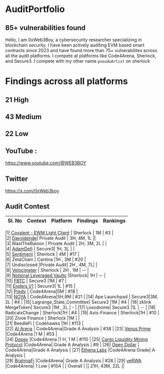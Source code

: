 # AuditPortfolio
## 85+ vulnerabilities found 
Hello, I am 0xWeb3Boy, a cybersecurity researcher specializing in blockchain security. I have been actively auditing EVM based smart contracts since 2023 and have found more than 75+ vulnerabilites across all the audit platforms. I compete at platforms like Code4Arena, Sherlock, and Secure3. I compete with my other name `pseudoArtist` on sherlock

# Findings across all platforms

## 21 High 
## 43 Medium 
## 22 Low 



## YouTube :
https://www.youtube.com/@WEB3BOY
## Twitter
https://x.com/0xWeb3boy




## Audit Contest

| Sl. No| Contest | Platform | Findings | Rankings | 
|:--:|:--:|:--:|:--:|:--:|

|1| [Covalent - EWM Light Client](https://audits.sherlock.xyz/contests/618/leaderboard) | Sherlock |  1M | #3 |  
|2| [Dayvidende](https://github.com/user-attachments/files/17892788/DVE_AuditReport.md)| Private Audit |  3H, 4M, 1L ||  
|3| BlastTheBaloon | Private Audit |  2H, 3M, 2L |  |  
|4| [AdamDefi](https://app.secure3.io/b14f6c27c9?tab=submission) | Secure3| 1H, 3L |  |  
|5| [Sentiment](https://github.com/sherlock-audit/2024-06-velocimeter-judging/issues) | Sherlock |  4M | #17 |  
|6| ZetaChain | Cantina |1H , 3M | #20 |  
|7| Undisclosed |Private Audit| 2H , 4M, 7L|  |  
|8| [Velocimeter](https://github.com/sherlock-audit/2024-06-velocimeter-judging/issues) | Sherlock | 2H , 1M | -- |  
|9| [Notional Leveraged Vaults](https://github.com/sherlock-audit/2024-06-leveraged-vaults-judging/issues/28) |Sherlock| 1H | -- |  
|10| [FBTC](https://app.secure3.io/614576bf93?tab=winners) | Secure3 |1M | #7 |  
|11| [Enders V1](https://app.secure3.io/16a8f0eebf?tab=winners) | Secure3| 1L | #15 |  
|12| [Predy](https://code4rena.com/audits/2024-05-predy#top) | Code4Arena|5M | #18  |  
|13| [NOYA](https://code4rena.com/audits/2024-04-noya#top) | Code4Arena|5H,9M | #21 | 
|14| Ape Launchpad | Secure3|3M, 2L | #4  |
|15| Lagrange_State_Committee| Secure3 |1M | #4  | 
|16| zklink MergeToken| Secure3 |1M , 2L | - |
|17| Loxodrome| Secure3 |1L | --  | 
|18| RadicalxChange | Sherlock|1H | #4  | 
|19| Axis-Finance | Sherlock|1H | #10  | 
|20| Zivoe Finance | Sherlock |1M |  |  
|21| BeedleFi | Codehawks |1H | #113 |  
|22| [AI Arena](https://code4rena.com/audits/2024-02-ai-arena#top) | Code4Arena|Grade A Analysis | #38  | 
|23| [Venus Prime](https://code4rena.com/audits/2023-09-venus-prime) |Code4Arena |1 M | #53  |  
|24| [Dopex](https://code4rena.com/audits/2023-08-dopex) |Code4Arena |1 H, 1 M | #110  |
|25| [Canto Liquidity Mining Protocol](https://code4rena.com/audits/2023-10-canto-liquidity-mining-protocol) |Code4Arena| Grade A Analysis | #9 |
|26| [Open Dollar](https://code4rena.com/audits/2023-10-open-dollar) | Code4Arena|Grade A Analysis | 
|27| [Ethena Labs](https://code4rena.com/audits/2023-10-ethena-labs) |Code4Arena Grade| A Analysis  |  
|28| [BrahmaFi](https://code4rena.com/reports/2023-10-brahma) |Code4Arena| Grade A Analysis | #28 | 
|29| [veRWA](https://code4rena.com/reports/2023-08-verwa) |Code4Arena| 1 Low | #104 | 
| Overall |  || 21H, 43M, 22L  ||








